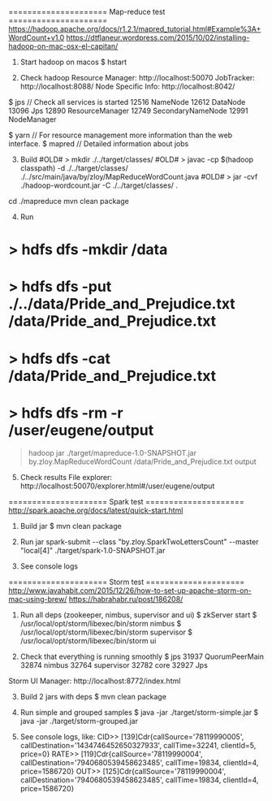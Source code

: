 ===================== Map-reduce test =====================
https://hadoop.apache.org/docs/r1.2.1/mapred_tutorial.html#Example%3A+WordCount+v1.0
https://dtflaneur.wordpress.com/2015/10/02/installing-hadoop-on-mac-osx-el-capitan/

1. Start hadoop on macos
$ hstart

2. Check hadoop
Resource Manager: http://localhost:50070
JobTracker: http://localhost:8088/
Node Specific Info: http://localhost:8042/

$ jps // Check all services is started
12516 NameNode
12612 DataNode
13096 Jps
12890 ResourceManager
12749 SecondaryNameNode
12991 NodeManager

$ yarn // For resource management more information than the web interface.
$ mapred // Detailed information about jobs

3. Build
#OLD# > mkdir ./../target/classes/
#OLD# > javac -cp $(hadoop classpath) -d ./../target/classes/ ./../src/main/java/by/zloy/MapReduceWordCount.java
#OLD# > jar -cvf ./hadoop-wordcount.jar -C ./../target/classes/ .

cd ./mapreduce
mvn clean package

4. Run
# > hdfs dfs -mkdir /data
# > hdfs dfs -put ./../data/Pride_and_Prejudice.txt /data/Pride_and_Prejudice.txt
# > hdfs dfs -cat /data/Pride_and_Prejudice.txt
# > hdfs dfs -rm -r /user/eugene/output
> hadoop jar ./target/mapreduce-1.0-SNAPSHOT.jar by.zloy.MapReduceWordCount /data/Pride_and_Prejudice.txt output

5. Check results
File explorer: http://localhost:50070/explorer.html#/user/eugene/output

===================== Spark test =====================
http://spark.apache.org/docs/latest/quick-start.html

1. Build jar
$ mvn clean package

2. Run jar
spark-submit --class "by.zloy.SparkTwoLettersCount" --master "local[4]" ./target/spark-1.0-SNAPSHOT.jar

3. See console logs

===================== Storm test =====================
http://www.javahabit.com/2015/12/26/how-to-set-up-apache-storm-on-mac-using-brew/
https://habrahabr.ru/post/186208/

1. Run all deps (zookeeper, nimbus, supervisor and ui)
$ zkServer start
$ /usr/local/opt/storm/libexec/bin/storm nimbus
$ /usr/local/opt/storm/libexec/bin/storm supervisor
$ /usr/local/opt/storm/libexec/bin/storm ui

2. Check that everything is running smoothly
$ jps
31937 QuorumPeerMain
32874 nimbus
32764 supervisor
32782 core
32927 Jps

Storm UI Manager: http://localhost:8772/index.html

3. Build 2 jars with deps
$ mvn clean package

4. Run simple and grouped samples
$ java -jar ./target/storm-simple.jar
$ java -jar ./target/storm-grouped.jar

5. See console logs, like:
CID>> [139]Cdr{callSource='78119990005', callDestination='1434746452650327933', callTime=32241, clientId=5, price=0}
RATE>> [119]Cdr{callSource='78119990004', callDestination='7940680539458623485', callTime=19834, clientId=4, price=1586720}
OUT>> [125]Cdr{callSource='78119990004', callDestination='7940680539458623485', callTime=19834, clientId=4, price=1586720}
